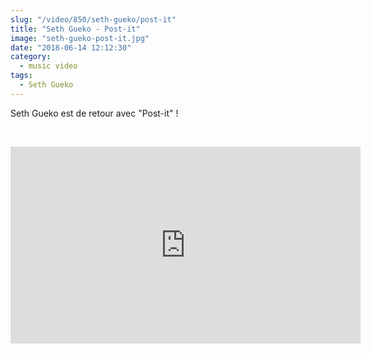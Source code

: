 ```yaml
--- 
slug: "/video/850/seth-gueko/post-it"
title: "Seth Gueko - Post-it"
image: "seth-gueko-post-it.jpg"
date: "2018-06-14 12:12:30"
category:
  - music video
tags:
  - Seth Gueko
---
```

<p>Seth Gueko est de retour avec "Post-it" !</p><br/><p><iframe width="560" height="315" src="https://www.youtube.com/embed/9AHIpd5PQ0A" frameborder="0" allow="autoplay; encrypted-media" allowfullscreen></iframe></p>